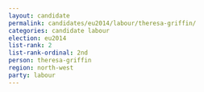 ```yaml
---
layout: candidate
permalink: candidates/eu2014/labour/theresa-griffin/
categories: candidate labour
election: eu2014
list-rank: 2
list-rank-ordinal: 2nd
person: theresa-griffin
region: north-west
party: labour
---
```

